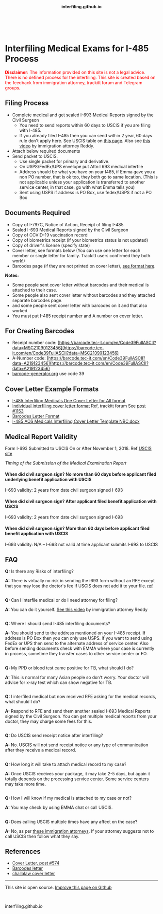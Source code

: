 <header><b>interfiling.github.io</b></header><br>

# Interfiling Medical Exams for I-485 Process

<font color=red>**Disclaimer:** The information provided on this site is not a legal advice. There is no defined process for the interfiling. This site is created based on the feedback from immigration attorney, trackitt forum and Telegram groups.</font>


## Filing Process
- Complete medical and get sealed I-693 Medical Reports signed by the Civil Surgeon 
  - You need to send reports within 60 days to USCIS if you are filing with I-485. 
  - If you already filed I-485 then you can send within 2 year, 60 days rule don't apply here. See USCIS table on [this page](https://www.uscis.gov/policy-manual/volume-8-part-b-chapter-4). Also see [this video](https://www.youtube.com/watch?v=l0CIiX11Qrw) by immigration attorney Reddy.
- Attach below required documents
- Send packet to USCIS. 
  - Use single packet for primary and derivative.
  - On USPS/FedEx/UPS envelope put Attn:I 693 medical interfile
  - Address should be what you have on your I485, if Emma gave you a non PO number, that is ok too, they both go to same location. (This is not applicable unless your application is transferred to another service center, in that case, go with what Emma tells you)
  - Sent using USPS if address is PO Box, use fedex/USPS if not a PO Box

## Documents Required
- Copy of I-797C, Notice of Action, Receipt of filing I-485
- Sealed I-693 Medical Reports signed by the Civil Surgeon
- Copy of COVID-19 vaccination record
- Copy of biometrics receipt (if your biometrics status is not updated)
- Copy of driver's license (specify state)
- Cover letter, see formats below (You can use one letter for each member or single letter for family. Trackitt users confirmed they both work!)
- Barcodes page (if they are not printed on cover letter), [see format here](https://raw.githubusercontent.com/interfiling/interfiling.github.io/main/barcodes-letter.txt). 
 
**Notes:** 
- Some people sent cover letter without barcodes and their medical is attached to their case.  
- Some people also sent cover letter without barcodes and they attached separate barcodes page.
- and some people sent cover letter with barcodes on it and that also worked.
- You must put I-485 receipt number and A number on cover letter.

## For Creating Barcodes
- Receipt number code: [https://barcode.tec-it.com/en/Code39FullASCII?data=MSC21090123456](https://barcode.tec-it.com/en/Code39FullASCII?data=MSC21090123456)
- A-Number code: [https://barcode.tec-it.com/en/Code39FullASCII?data=A219123456](https://barcode.tec-it.com/en/Code39FullASCII?data=A219123456)
- [barcode-generator.org](http://www.barcode-generator.org/) use code 39


## Cover Letter Example Formats

- [I-485 Interfiling Medicals One Cover Letter for All format](https://raw.githubusercontent.com/interfiling/interfiling.github.io/main/I-485-Interfiling-Medicals-One-Cover-Letter-for-All.txt)
- [Individual interfiling cover letter format](https://raw.githubusercontent.com/interfiling/interfiling.github.io/main/Individual-Cover-Letter.txt) Ref, trackitt forum See [post #1153](https://www.trackitt.com/usa-discussion-forums/i485-eb/2195323555/interfile-medicals-without-rfe-pd-current-with-eb3-june-bulletin/page/58)
- [Barcodes Letter Format](https://raw.githubusercontent.com/interfiling/interfiling.github.io/main/barcodes-letter.txt)
- [I-485 AOS Medicals Interfiling Cover Letter Template NBC.docx](https://github.com/interfiling/interfiling.github.io/blob/main/I-485%20AOS%20Medicals%20Interfiling%20Cover%20Letter%20Template%20NBC.docx)

## Medical Report Validity
Form I-693 Submitted to USCIS On or After November 1, 2018. Ref [USCIS site](https://www.uscis.gov/policy-manual/volume-8-part-b-chapter-4)

*Timing of the Submission of the Medical Examination Report*
#### When did civil surgeon sign? No more than 60 days before applicant filed underlying benefit application with USCIS
I-693 validity: 2 years from date civil surgeon signed I-693

#### When did civil surgeon sign? After applicant filed benefit application with USCIS
I-693 validity: 2 years from date civil surgeon signed I-693

#### When did civil surgeon sign? More than 60 days before applicant filed benefit application with USCIS
I-693 validity: N/A – I-693 not valid at time applicant submits I-693 to USCIS


## FAQ
**Q:** Is there any Risks of interfiling?

**A:** There is virtually no risk in sending the i693 form without an RFE except that you may lose the doctor's fee if USCIS does not add it to your file. [ref](https://www.am22tech.com/medical-interfile-letter/)
##

**Q:** Can I interfile medical or do I need attorney for filing?

**A:** You can do it yourself. [See this video](https://www.youtube.com/watch?v=l0CIiX11Qrw) by immigration attorney Reddy
##

**Q:** Where I should send I-485 interfiling documents?

**A:** You should send to the address mentioned on your I-485 receipt. If address is PO Box then you can only use USPS. If you want to send using FedEx or UPS then send to the alternate address of service center. Also before sending documents check with EMMA where your case is currently in process, sometime they transfer cases to other service center or FO. 
##

**Q:** My PPD or blood test came positive for TB, what should I do?

**A:** This is normal for many Asian people so don't worry. Your doctor will advice for x-ray test which can show negative for TB. 
##

**Q:** I interfiled medical but now received RFE asking for the medical records, what should I do?

**A:** Respond to RFE and send them another sealed I-693 Medical Reports signed by the Civil Surgeon. You can get multiple medical reports from your doctor, they may charge some fees for this.
##

**Q:** Do USCIS send receipt notice after interfiling?

**A:** No. USCIS will not send receipt notice or any type of communication after they receive a medical record.
##

**Q:** How long it will take to attach medical record to my case?

**A:** Once USCIS receives your package, it may take 2-5 days, but again it totally depends on the processing service center. Some service centers may take more time.
##

**Q:** How I will know if my medical is attached to my case or not?

**A:** You may check by using EMMA chat or call USCIS.
##

**Q:** Does calling USCIS multiple times have any affect on the case?

**A:** No, as per [these immigration attorneys](https://www.avvo.com/legal-answers/does-calling-uscis-multiple-times-have-any-affect--3773865.html). If your attorney suggests not to call USCIS then follow what they say.
##

## References
- [Cover Letter, post #574](https://www.trackitt.com/usa-discussion-forums/i485-eb/2195323555/interfile-medicals-without-rfe-pd-current-with%E2%80%A6/page/29 )
- [Barcodes letter](https://www.rnlawgroup.com/how-to-interfile-your-medical-exam-packet-with-pending-i-485/)
- [challalaw cover letter](https://challalaw.com/wp-content/uploads/sites/1105/2021/07/Cover-Letter-Medicals-Sample.pdf)

---
This site is open source. [Improve this page on Github](https://github.com/interfiling/interfiling.github.io/blob/main/README.md)

<br><footer><p>interfiling.github.io</p></footer>
